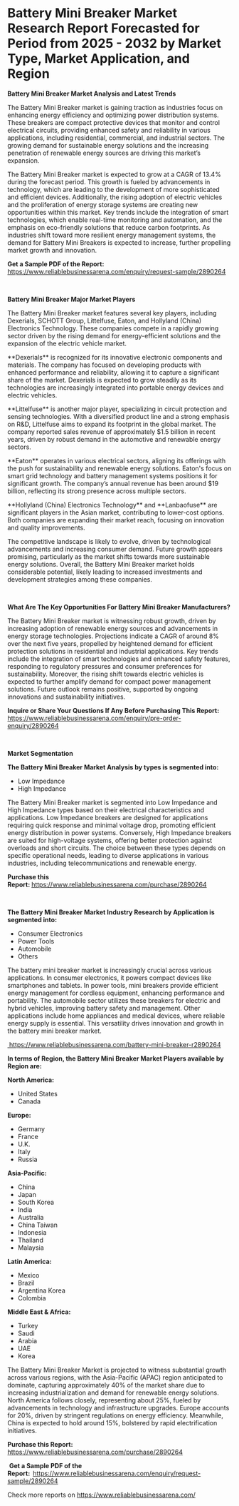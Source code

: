 <p><h1>Battery Mini Breaker Market Research Report Forecasted for Period from 2025 -  2032 by Market Type, Market Application, and Region</h1></p><p><strong>Battery Mini Breaker Market Analysis and Latest Trends</strong></p>
<p><p>The Battery Mini Breaker market is gaining traction as industries focus on enhancing energy efficiency and optimizing power distribution systems. These breakers are compact protective devices that monitor and control electrical circuits, providing enhanced safety and reliability in various applications, including residential, commercial, and industrial sectors. The growing demand for sustainable energy solutions and the increasing penetration of renewable energy sources are driving this market’s expansion.</p><p>The Battery Mini Breaker market is expected to grow at a CAGR of 13.4% during the forecast period. This growth is fueled by advancements in technology, which are leading to the development of more sophisticated and efficient devices. Additionally, the rising adoption of electric vehicles and the proliferation of energy storage systems are creating new opportunities within this market. Key trends include the integration of smart technologies, which enable real-time monitoring and automation, and the emphasis on eco-friendly solutions that reduce carbon footprints. As industries shift toward more resilient energy management systems, the demand for Battery Mini Breakers is expected to increase, further propelling market growth and innovation.</p></p>
<p><strong>Get a Sample PDF of the Report:&nbsp;</strong> <a href="https://www.reliablebusinessarena.com/enquiry/request-sample/2890264?utm_campaign=2892&utm_medium=2&utm_source=Github&utm_content=ia&utm_term=14032025&utm_id=battery-mini-breaker">https://www.reliablebusinessarena.com/enquiry/request-sample/2890264</a></p>
<p>&nbsp;</p>
<p><strong>Battery Mini Breaker Major Market Players</strong></p>
<p><p>The Battery Mini Breaker market features several key players, including Dexerials, SCHOTT Group, Littelfuse, Eaton, and Hollyland (China) Electronics Technology. These companies compete in a rapidly growing sector driven by the rising demand for energy-efficient solutions and the expansion of the electric vehicle market.</p><p>**Dexerials** is recognized for its innovative electronic components and materials. The company has focused on developing products with enhanced performance and reliability, allowing it to capture a significant share of the market. Dexerials is expected to grow steadily as its technologies are increasingly integrated into portable energy devices and electric vehicles.</p><p>**Littelfuse** is another major player, specializing in circuit protection and sensing technologies. With a diversified product line and a strong emphasis on R&D, Littelfuse aims to expand its footprint in the global market. The company reported sales revenue of approximately $1.5 billion in recent years, driven by robust demand in the automotive and renewable energy sectors.</p><p>**Eaton** operates in various electrical sectors, aligning its offerings with the push for sustainability and renewable energy solutions. Eaton's focus on smart grid technology and battery management systems positions it for significant growth. The company’s annual revenue has been around $19 billion, reflecting its strong presence across multiple sectors.</p><p>**Hollyland (China) Electronics Technology** and **Lanbaofuse** are significant players in the Asian market, contributing to lower-cost options. Both companies are expanding their market reach, focusing on innovation and quality improvements.</p><p>The competitive landscape is likely to evolve, driven by technological advancements and increasing consumer demand. Future growth appears promising, particularly as the market shifts towards more sustainable energy solutions. Overall, the Battery Mini Breaker market holds considerable potential, likely leading to increased investments and development strategies among these companies.</p></p>
<p>&nbsp;</p>
<p><strong>What Are The Key Opportunities For Battery Mini Breaker Manufacturers?</strong></p>
<p><p>The Battery Mini Breaker market is witnessing robust growth, driven by increasing adoption of renewable energy sources and advancements in energy storage technologies. Projections indicate a CAGR of around 8% over the next five years, propelled by heightened demand for efficient protection solutions in residential and industrial applications. Key trends include the integration of smart technologies and enhanced safety features, responding to regulatory pressures and consumer preferences for sustainability. Moreover, the rising shift towards electric vehicles is expected to further amplify demand for compact power management solutions. Future outlook remains positive, supported by ongoing innovations and sustainability initiatives.</p></p>
<p><strong>Inquire or Share Your Questions If Any Before Purchasing This Report:</strong> <a href="https://www.reliablebusinessarena.com/enquiry/pre-order-enquiry/2890264?utm_campaign=2892&utm_medium=2&utm_source=Github&utm_content=ia&utm_term=14032025&utm_id=battery-mini-breaker">https://www.reliablebusinessarena.com/enquiry/pre-order-enquiry/2890264</a></p>
<p>&nbsp;</p>
<p><strong>Market Segmentation</strong></p>
<p><strong>The Battery Mini Breaker Market Analysis by types is segmented into:</strong></p>
<p><ul><li>Low Impedance</li><li>High Impedance</li></ul></p>
<p><p>The Battery Mini Breaker market is segmented into Low Impedance and High Impedance types based on their electrical characteristics and applications. Low Impedance breakers are designed for applications requiring quick response and minimal voltage drop, promoting efficient energy distribution in power systems. Conversely, High Impedance breakers are suited for high-voltage systems, offering better protection against overloads and short circuits. The choice between these types depends on specific operational needs, leading to diverse applications in various industries, including telecommunications and renewable energy.</p></p>
<p><strong>Purchase this Report:&nbsp;</strong><a href="https://www.reliablebusinessarena.com/purchase/2890264?utm_campaign=2892&utm_medium=2&utm_source=Github&utm_content=ia&utm_term=14032025&utm_id=battery-mini-breaker">https://www.reliablebusinessarena.com/purchase/2890264</a></p>
<p>&nbsp;</p>
<p><strong>The Battery Mini Breaker Market Industry Research by Application is segmented into:</strong></p>
<p><ul><li>Consumer Electronics</li><li>Power Tools</li><li>Automobile</li><li>Others</li></ul></p>
<p><p>The battery mini breaker market is increasingly crucial across various applications. In consumer electronics, it powers compact devices like smartphones and tablets. In power tools, mini breakers provide efficient energy management for cordless equipment, enhancing performance and portability. The automobile sector utilizes these breakers for electric and hybrid vehicles, improving battery safety and management. Other applications include home appliances and medical devices, where reliable energy supply is essential. This versatility drives innovation and growth in the battery mini breaker market.</p></p>
<p><a href="https://www.reliablebusinessarena.com/battery-mini-breaker-r2890264?utm_campaign=2892&utm_medium=2&utm_source=Github&utm_content=ia&utm_term=14032025&utm_id=battery-mini-breaker">&nbsp;https://www.reliablebusinessarena.com/battery-mini-breaker-r2890264</a></p>
<p><strong>In terms of Region, the Battery Mini Breaker Market Players available by Region are:</strong></p>
<p>
    <p> <strong> North America: </strong>
        <ul>
            <li>United States</li>
            <li>Canada</li>
        </ul>
        </p> 
    <p> <strong> Europe: </strong>
        <ul>
            <li>Germany</li>
            <li>France</li>
            <li>U.K.</li>
            <li>Italy</li>
            <li>Russia</li>
        </ul>
        </p> 
    <p> <strong> Asia-Pacific: </strong>
        <ul>
            <li>China</li>
            <li>Japan</li>
            <li>South Korea</li>
            <li>India</li>
            <li>Australia</li>
            <li>China Taiwan</li>
            <li>Indonesia</li>
            <li>Thailand</li>
            <li>Malaysia</li>
        </ul>
        </p> 
    <p> <strong> Latin America: </strong>
        <ul>
            <li>Mexico</li>
            <li>Brazil</li>
            <li>Argentina Korea</li>
            <li>Colombia</li>
        </ul>
        </p> 
    <p> <strong> Middle East & Africa: </strong>
        <ul>
            <li>Turkey</li>
            <li>Saudi</li>
            <li>Arabia</li>
            <li>UAE</li>
            <li>Korea</li>
        </ul>
    </p>
    </p>
<p><p>The Battery Mini Breaker Market is projected to witness substantial growth across various regions, with the Asia-Pacific (APAC) region anticipated to dominate, capturing approximately 40% of the market share due to increasing industrialization and demand for renewable energy solutions. North America follows closely, representing about 25%, fueled by advancements in technology and infrastructure upgrades. Europe accounts for 20%, driven by stringent regulations on energy efficiency. Meanwhile, China is expected to hold around 15%, bolstered by rapid electrification initiatives.</p></p>
<p><strong>Purchase this Report: </strong><a href="https://www.reliablebusinessarena.com/purchase/2890264?utm_campaign=2892&utm_medium=2&utm_source=Github&utm_content=ia&utm_term=14032025&utm_id=battery-mini-breaker">https://www.reliablebusinessarena.com/purchase/2890264</a></p>
<p>&nbsp;<strong>Get a Sample PDF of the Report:&nbsp;&nbsp;</strong><a href="https://www.reliablebusinessarena.com/enquiry/request-sample/2890264?utm_campaign=2892&utm_medium=2&utm_source=Github&utm_content=ia&utm_term=14032025&utm_id=battery-mini-breaker">https://www.reliablebusinessarena.com/enquiry/request-sample/2890264</a></p>
<p><strong></strong></p>
<p>Check more reports on <a href="https://www.reliablebusinessarena.com/?utm_campaign=2892&utm_medium=2&utm_source=Github&utm_content=ia&utm_term=14032025&utm_id=battery-mini-breaker">https://www.reliablebusinessarena.com/</a></p>